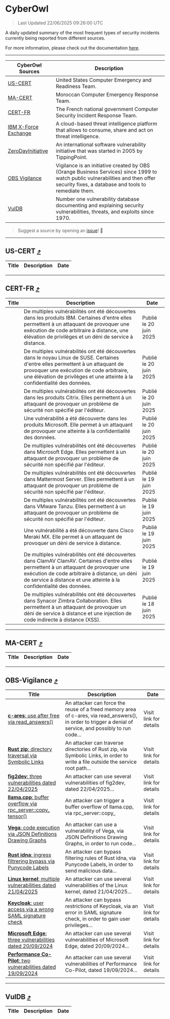 
 <div id='top'></div>

# CyberOwl

 > Last Updated 22/06/2025 09:26:00 UTC
 
 A daily updated summary of the most frequent types of security incidents currently being reported from different sources.
 
 For more information, please check out the documentation [here](./docs/README.md).
 
 ---
 |CyberOwl Sources|Description|
 |---|---|
 |[US-CERT](#us-cert-arrow_heading_up)|United States Computer Emergency and Readiness Team.|
 |[MA-CERT](#ma-cert-arrow_heading_up)|Moroccan Computer Emergency Response Team.|
 |[CERT-FR](#cert-fr-arrow_heading_up)|The French national government Computer Security Incident Response Team.|
 |[IBM X-Force Exchange](#ibmcloud-arrow_heading_up)|A cloud-based threat intelligence platform that allows to consume, share and act on threat intelligence.|
 |[ZeroDayInitiative](#zerodayinitiative-arrow_heading_up)|An international software vulnerability initiative that was started in 2005 by TippingPoint.|
 |[OBS Vigilance](#obs-vigilance-arrow_heading_up)|Vigilance is an initiative created by OBS (Orange Business Services) since 1999 to watch public vulnerabilities and then offer security fixes, a database and tools to remediate them.|
 |[VulDB](#vuldb-arrow_heading_up)|Number one vulnerability database documenting and explaining security vulnerabilities, threats, and exploits since 1970.|
 
 > Suggest a source by opening an [issue](https://github.com/karimhabush/cyberowl/issues)! :raised_hands:
 ---

## US-CERT [:arrow_heading_up:](#cyberowl)

 |Title|Description|Date|
 |---|---|---|
 
 ---

## CERT-FR [:arrow_heading_up:](#cyberowl)

 |Title|Description|Date|
 |---|---|---|
 |[](https://www.cert.ssi.gouv.fr/avis/CERTFR-2025-AVI-0530/)|De multiples vulnérabilités ont été découvertes dans les produits IBM. Certaines d'entre elles permettent à un attaquant de provoquer une exécution de code arbitraire à distance, une élévation de privilèges et un déni de service à distance.|Publié le 20 juin 2025|
 |[](https://www.cert.ssi.gouv.fr/avis/CERTFR-2025-AVI-0529/)|De multiples vulnérabilités ont été découvertes dans le noyau Linux de SUSE. Certaines d'entre elles permettent à un attaquant de provoquer une exécution de code arbitraire, une élévation de privilèges et une atteinte à la confidentialité des données.|Publié le 20 juin 2025|
 |[](https://www.cert.ssi.gouv.fr/avis/CERTFR-2025-AVI-0528/)|De multiples vulnérabilités ont été découvertes dans les produits Citrix. Elles permettent à un attaquant de provoquer un problème de sécurité non spécifié par l'éditeur.|Publié le 20 juin 2025|
 |[](https://www.cert.ssi.gouv.fr/avis/CERTFR-2025-AVI-0527/)|Une vulnérabilité a été découverte dans les produits Microsoft. Elle permet à un attaquant de provoquer une atteinte à la confidentialité des données.|Publié le 20 juin 2025|
 |[](https://www.cert.ssi.gouv.fr/avis/CERTFR-2025-AVI-0526/)|De multiples vulnérabilités ont été découvertes dans Microsoft Edge. Elles permettent à un attaquant de provoquer un problème de sécurité non spécifié par l'éditeur.|Publié le 20 juin 2025|
 |[](https://www.cert.ssi.gouv.fr/avis/CERTFR-2025-AVI-0525/)|De multiples vulnérabilités ont été découvertes dans Mattermost Server. Elles permettent à un attaquant de provoquer un problème de sécurité non spécifié par l'éditeur.|Publié le 19 juin 2025|
 |[](https://www.cert.ssi.gouv.fr/avis/CERTFR-2025-AVI-0524/)|De multiples vulnérabilités ont été découvertes dans VMware Tanzu. Elles permettent à un attaquant de provoquer un problème de sécurité non spécifié par l'éditeur.|Publié le 19 juin 2025|
 |[](https://www.cert.ssi.gouv.fr/avis/CERTFR-2025-AVI-0523/)|Une vulnérabilité a été découverte dans Cisco Meraki MX. Elle permet à un attaquant de provoquer un déni de service à distance.|Publié le 19 juin 2025|
 |[](https://www.cert.ssi.gouv.fr/avis/CERTFR-2025-AVI-0522/)|De multiples vulnérabilités ont été découvertes dans ClamAV ClamAV. Certaines d'entre elles permettent à un attaquant de provoquer une exécution de code arbitraire à distance, un déni de service à distance et une atteinte à la confidentialité des données.|Publié le 19 juin 2025|
 |[](https://www.cert.ssi.gouv.fr/avis/CERTFR-2025-AVI-0521/)|De multiples vulnérabilités ont été découvertes dans Synacor Zimbra Collaboration. Elles permettent à un attaquant de provoquer un déni de service à distance et une injection de code indirecte à distance (XSS).|Publié le 18 juin 2025|
 
 ---

## MA-CERT [:arrow_heading_up:](#cyberowl)

 |Title|Description|Date|
 |---|---|---|
 
 ---

## OBS-Vigilance [:arrow_heading_up:](#cyberowl)

 |Title|Description|Date|
 |---|---|---|
 |[<a href="https://vigilance.fr/vulnerability/c-ares-use-after-free-via-read-answers-46928" class="noirorange"><b>c-ares</b>: use after free via read_answers()</a>](https://vigilance.fr/vulnerability/c-ares-use-after-free-via-read-answers-46928)|An attacker can force the reuse of a freed memory area of c-ares, via read_answers(), in order to trigger a denial of service, and possibly to run code...|Visit link for details|
 |[<a href="https://vigilance.fr/vulnerability/Rust-zip-directory-traversal-via-Symbolic-Links-46927" class="noirorange"><b>Rust zip</b>: directory traversal via Symbolic Links</a>](https://vigilance.fr/vulnerability/Rust-zip-directory-traversal-via-Symbolic-Links-46927)|An attacker can traverse directories of Rust zip, via Symbolic Links, in order to write a file outside the service root path...|Visit link for details|
 |[<a href="https://vigilance.fr/vulnerability/fig2dev-three-vulnerabilities-dated-22-04-2025-46926" class="noirorange"><b>fig2dev</b>: three vulnerabilities dated 22/04/2025</a>](https://vigilance.fr/vulnerability/fig2dev-three-vulnerabilities-dated-22-04-2025-46926)|An attacker can use several vulnerabilities of fig2dev, dated 22/04/2025...|Visit link for details|
 |[<a href="https://vigilance.fr/vulnerability/llama-cpp-buffer-overflow-via-rpc-server-copy-tensor-46925" class="noirorange"><b>llama.cpp</b>: buffer overflow via rpc_server::copy_<wbr>tensor()</wbr></a>](https://vigilance.fr/vulnerability/llama-cpp-buffer-overflow-via-rpc-server-copy-tensor-46925)|An attacker can trigger a buffer overflow of llama.cpp, via rpc_server::copy_|Visit link for details|
 |[<a href="https://vigilance.fr/vulnerability/Vega-code-execution-via-JSON-Definitions-Drawing-Graphs-46924" class="noirorange"><b>Vega</b>: code execution via JSON Definitions Drawing Graphs</a>](https://vigilance.fr/vulnerability/Vega-code-execution-via-JSON-Definitions-Drawing-Graphs-46924)|An attacker can use a vulnerability of Vega, via JSON Definitions Drawing Graphs, in order to run code...|Visit link for details|
 |[<a href="https://vigilance.fr/vulnerability/Rust-idna-ingress-filtrering-bypass-via-Punycode-Labels-46923" class="noirorange"><b>Rust idna</b>: ingress filtrering bypass via Punycode Labels</a>](https://vigilance.fr/vulnerability/Rust-idna-ingress-filtrering-bypass-via-Punycode-Labels-46923)|An attacker can bypass filtering rules of Rust idna, via Punycode Labels, in order to send malicious data...|Visit link for details|
 |[<a href="https://vigilance.fr/vulnerability/Linux-kernel-multiple-vulnerabilities-dated-21-04-2025-46922" class="noirorange"><b>Linux kernel</b>: multiple vulnerabilities dated 21/04/2025</a>](https://vigilance.fr/vulnerability/Linux-kernel-multiple-vulnerabilities-dated-21-04-2025-46922)|An attacker can use several vulnerabilities of the Linux kernel, dated 21/04/2025...|Visit link for details|
 |[<a href="https://vigilance.fr/vulnerability/Keycloak-user-access-via-a-wrong-SAML-signature-check-45195" class="noirorange"><b>Keycloak</b>: user access via a wrong SAML signature check</a>](https://vigilance.fr/vulnerability/Keycloak-user-access-via-a-wrong-SAML-signature-check-45195)|An attacker can bypass restrictions of Keycloak, via an error in SAML signature check, in order to gain user privileges...|Visit link for details|
 |[<a href="https://vigilance.fr/vulnerability/Microsoft-Edge-three-vulnerabilities-dated-20-09-2024-45190" class="noirorange"><b>Microsoft Edge</b>: three vulnerabilities dated 20/09/2024</a>](https://vigilance.fr/vulnerability/Microsoft-Edge-three-vulnerabilities-dated-20-09-2024-45190)|An attacker can use several vulnerabilities of Microsoft Edge, dated 20/09/2024...|Visit link for details|
 |[<a href="https://vigilance.fr/vulnerability/Performance-Co-Pilot-two-vulnerabilities-dated-19-09-2024-45188" class="noirorange"><b>Performance Co-Pilot</b>: two vulnerabilities dated 19/09/2024</a>](https://vigilance.fr/vulnerability/Performance-Co-Pilot-two-vulnerabilities-dated-19-09-2024-45188)|An attacker can use several vulnerabilities of Performance Co-Pilot, dated 19/09/2024...|Visit link for details|
 
 ---

## VulDB [:arrow_heading_up:](#cyberowl)

 |Title|Description|Date|
 |---|---|---|
 